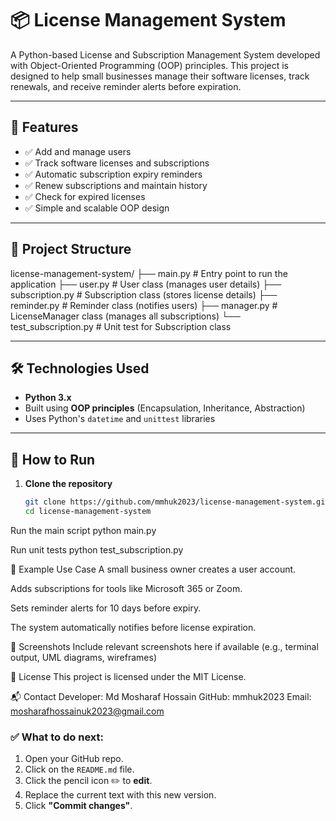 # 📦 License Management System

A Python-based License and Subscription Management System developed with Object-Oriented Programming (OOP) principles. This project is designed to help small businesses manage their software licenses, track renewals, and receive reminder alerts before expiration.

---

## 🚀 Features

- ✅ Add and manage users
- ✅ Track software licenses and subscriptions
- ✅ Automatic subscription expiry reminders
- ✅ Renew subscriptions and maintain history
- ✅ Check for expired licenses
- ✅ Simple and scalable OOP design

---

## 📁 Project Structure
license-management-system/ ├── main.py # Entry point to run the application ├── user.py # User class (manages user details) ├── subscription.py # Subscription class (stores license details) ├── reminder.py # Reminder class (notifies users) ├── manager.py # LicenseManager class (manages all subscriptions) └── test_subscription.py # Unit test for Subscription class


---

## 🛠️ Technologies Used

- **Python 3.x**
- Built using **OOP principles** (Encapsulation, Inheritance, Abstraction)
- Uses Python's `datetime` and `unittest` libraries

---

## 🔧 How to Run

1. **Clone the repository**
   ```bash
   git clone https://github.com/mmhuk2023/license-management-system.git
   cd license-management-system
   
Run the main script
python main.py

Run unit tests
python test_subscription.py

🧪 Example Use Case
A small business owner creates a user account.

Adds subscriptions for tools like Microsoft 365 or Zoom.

Sets reminder alerts for 10 days before expiry.

The system automatically notifies before license expiration.

📸 Screenshots
Include relevant screenshots here if available (e.g., terminal output, UML diagrams, wireframes)

📜 License
This project is licensed under the MIT License.

📬 Contact
Developer: Md Mosharaf Hossain
GitHub: mmhuk2023
Email: mosharafhossainuk2023@gmail.com

### ✅ What to do next:
1. Open your GitHub repo.
2. Click on the `README.md` file.
3. Click the pencil icon ✏️ to **edit**.
4. Replace the current text with this new version.
5. Click **"Commit changes"**.

